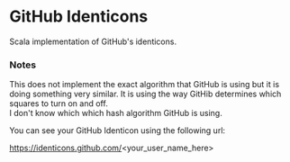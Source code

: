 GitHub Identicons
=================

Scala implementation of GitHub's identicons.

### Notes

This does not implement the exact algorithm that GitHub is using but it is doing something very 
similar.  It is using the way GitHib determines which squares to turn on and off.  
I don't know which which hash algorithm GitHub is using.

You can see your GitHub Identicon using the following url:

https://identicons.github.com/<your_user_name_here>